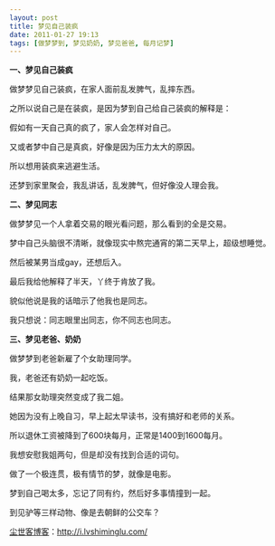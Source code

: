 ```yaml
---
layout: post
title: 梦见自己装疯
date: 2011-01-27 19:13
tags: [做梦梦到, 梦见奶奶, 梦见爸爸, 每月记梦]
---
```

<strong>一、梦见自己装疯</strong>

做梦梦见自己装疯，在家人面前乱发脾气，乱摔东西。

之所以说自己是在装疯，是因为梦到自己给自己装疯的解释是：

假如有一天自己真的疯了，家人会怎样对自己。

又或者梦中自己是真疯，好像是因为压力太大的原因。

所以想用装疯来逃避生活。

还梦到家里聚会，我乱讲话，乱发脾气，但好像没人理会我。

<strong>二、梦见同志</strong>

做梦梦见一个人拿着交易的眼光看问题，那么看到的全是交易。

梦中自己头脑很不清晰，就像现实中熬完通宵的第二天早上，超级想睡觉。

然后被某男当成gay，还想后入。

最后我给他解释了半天，丫终于肯放了我。

貌似他说是我的话暗示了他我也是同志。

我只想说：同志眼里出同志，你不同志也同志。

<strong>三、梦见老爸、奶奶</strong>

做梦梦到老爸新雇了个女助理同学。

我，老爸还有奶奶一起吃饭。

结果那女助理突然变成了我二姐。

她因为没有上晚自习，早上起太早读书，没有搞好和老师的关系。

所以退休工资被降到了600块每月，正常是1400到1600每月。

我想安慰我姐两句，但是却没有找到合适的词句。

做了一个极连贯，极有情节的梦，就像是电影。

梦到自己喝太多，忘记了同有约，然后好多事情撞到一起。

到见驴等三样动物、像是去朝鲜的公交车？

<a href="http://i.lvshiminglu.com/">尘世客博客</a>：<a href="http://i.lvshiminglu.com/">http://i.lvshiminglu.com/</a>

